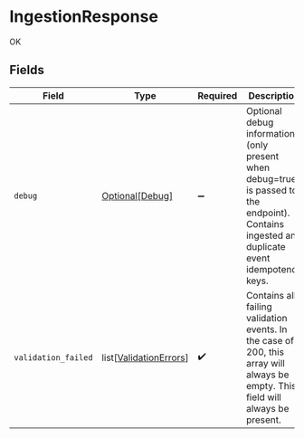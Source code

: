 # IngestionResponse

OK


## Fields

| Field                                                                                                                                        | Type                                                                                                                                         | Required                                                                                                                                     | Description                                                                                                                                  |
| -------------------------------------------------------------------------------------------------------------------------------------------- | -------------------------------------------------------------------------------------------------------------------------------------------- | -------------------------------------------------------------------------------------------------------------------------------------------- | -------------------------------------------------------------------------------------------------------------------------------------------- |
| `debug`                                                                                                                                      | [Optional[Debug]](../../models/shared/debug.md)                                                                                              | :heavy_minus_sign:                                                                                                                           | Optional debug information (only present when debug=true is passed to the endpoint). Contains ingested and duplicate event idempotency keys. |
| `validation_failed`                                                                                                                          | list[[ValidationErrors](../../models/shared/validationerrors.md)]                                                                            | :heavy_check_mark:                                                                                                                           | Contains all failing validation events. In the case of a 200, this array will always be empty. This field will always be present.            |